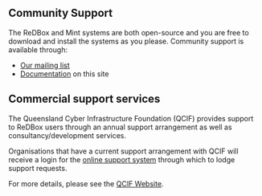 ## []()Community Support

The ReDBox and Mint systems are both open-source and you are free to download and install the systems as you please. Community support is available through:

* [Our mailing list](http://groups.google.com/group/redbox-repo/)
* [Documentation](documentation) on this site


## []()Commercial support services

The Queensland Cyber Infrastructure Foundation (QCIF) provides support to ReDBox users through an annual support arrangement as well as consultancy/development services. 


Organisations that have a current support arrangement with QCIF will receive a login for the [online support system](http://qcif.zendesk.com/) through which to lodge support requests. 


For more details, please see the [QCIF Website](http://www.qcif.edu.au/services/redbox).
